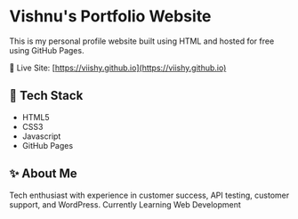 # Vishnu's Portfolio Website

This is my personal profile website built using HTML and hosted for free using GitHub Pages.

🔗 Live Site: [https://viishy.github.io](https://viishy.github.io)

## 🔧 Tech Stack
- HTML5
- CSS3
- Javascript
- GitHub Pages

## ✨ About Me
Tech enthusiast with experience in customer success, API testing, customer support, and WordPress.
Currently Learning Web Development
